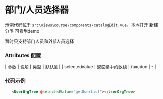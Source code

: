 # 部门/人员选择器

示例代码位于 `src\views\course\components\catalogEdit.vue`，本地打开 [新建分类](http://localhost:1888/#/course/catalog) 可看到demo

暂时只支持部门人员和外部人员选择

### Attributes 配置

| 参数               | 说明                                                                       |  类型   | 默认值 |
| selectedValue      | 返回选中的数组                                                              |  function |   -    |

### 代码示例
```html
   <UserOrgTree @selectedValue="getUserList"></UserOrgTree>
```